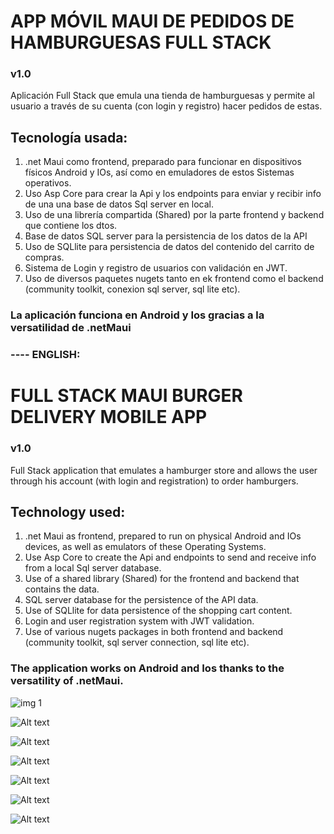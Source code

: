 # APP MÓVIL MAUI DE PEDIDOS DE HAMBURGUESAS FULL STACK

### v1.0

Aplicación Full Stack que emula una tienda de hamburguesas y permite al usuario a través de su cuenta (con login y registro) hacer pedidos de estas.

## Tecnología usada:

1. .net Maui como frontend, preparado para funcionar en dispositivos físicos Android y IOs, así como en emuladores de estos Sistemas operativos.
2. Uso Asp Core para crear la Api y los endpoints para enviar y recibir info de una una base de datos Sql server en local.
3. Uso de una librería compartida (Shared) por la parte frontend y backend que contiene los dtos.
4. Base de datos SQL server para la persistencia de los datos de la API
5. Uso de SQLlite para persistencia de datos del contenido del carrito de compras.
6. Sistema de Login y registro de usuarios con validación en JWT.
7. Uso de diversos paquetes nugets tanto en ek frontend como el backend (community toolkit, conexion sql server, sql lite etc).

### La aplicación funciona en Android y Ios gracias a la versatilidad de .netMaui

### ---- ENGLISH:

# FULL STACK MAUI BURGER DELIVERY MOBILE APP

### v1.0

Full Stack application that emulates a hamburger store and allows the user through his account (with login and registration) to order hamburgers.

## Technology used:

1. .net Maui as frontend, prepared to run on physical Android and IOs devices, as well as emulators of these Operating Systems.
2. Use Asp Core to create the Api and endpoints to send and receive info from a local Sql server database.
3. Use of a shared library (Shared) for the frontend and backend that contains the data.
4. SQL server database for the persistence of the API data.
5. Use of SQLlite for data persistence of the shopping cart content.
6. Login and user registration system with JWT validation.
7. Use of various nugets packages in both frontend and backend (community toolkit, sql server connection, sql lite etc).

### The application works on Android and Ios thanks to the versatility of .netMaui.


![[img 1](https://raw.githubusercontent.com/Isrfag/Images-For-Projecrs/master/7.png)](https://github.com)

![Alt text]([https://assets.digitalocean.com/articles/alligator/boo.svg](https://raw.githubusercontent.com/Isrfag/Images-For-Projecrs/master/1.png) "img 2")

![Alt text]([https://assets.digitalocean.com/articles/alligator/boo.svg](https://raw.githubusercontent.com/Isrfag/Images-For-Projecrs/master/2.png) "img 3")

![Alt text]([https://assets.digitalocean.com/articles/alligator/boo.svg](https://raw.githubusercontent.com/Isrfag/Images-For-Projecrs/master/3.png) "img 4")

![Alt text]([https://assets.digitalocean.com/articles/alligator/boo.svg](https://raw.githubusercontent.com/Isrfag/Images-For-Projecrs/master/4.png) "img 5")

![Alt text]([https://assets.digitalocean.com/articles/alligator/boo.svg](https://raw.githubusercontent.com/Isrfag/Images-For-Projecrs/master/5.png) "img 6")

![Alt text]([https://assets.digitalocean.com/articles/alligator/boo.svg](https://raw.githubusercontent.com/Isrfag/Images-For-Projecrs/master/6.png) "img 7")

